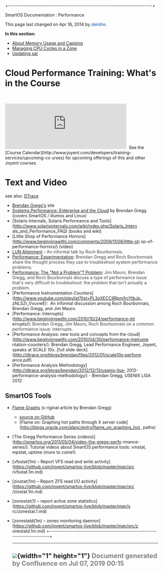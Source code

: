 +--------------------------------------------------------------------------+
<div class="pageheader">

<span class="pagetitle"> SmartOS Documentation : Performance </span>

</div>

<div class="pagesubheading">

This page last changed on Apr 16, 2014 by
<font color="#0050B2">deirdre</font>.

</div>

**In this section:**

- [About Memory Usage and
    Capping](About%20Memory%20Usage%20and%20Capping.html "About Memory U
sage and Capping")
- [Managing CPU Cycles in a
    Zone](Managing%20CPU%20Cycles%20in%20a%20Zone.html "Managing CPU Cyc
les in a Zone")
- [Updating sar](Updating%20sar.html "Updating sar")

Cloud Performance Training: What's in the Course
====================================================

﻿

<iframe class="youtube-player" type="text/html" style="width: 400px; hei
ght: 300px" src="http://www.youtube.com/embed/pb95K_2Xt-0" frameborder="
0">
</iframe>
 See the [Course
Calendar](http://www.joyent.com/developers/training-services/upcoming-co
urses)
for upcoming offerings of this and other Joyent courses.

Text and Video
==================

see also: [DTrace](DTrace.html "DTrace")

- [Brendan Gregg's](http://brendangregg.com/) site
- [Systems Performance: Enterprise and the
    Cloud](http://www.brendangregg.com/sysperfbook.html) by Brendan
    Gregg (covers SmartOS / illumos and Linux)
- [Solaris Internals, Solaris Performance and
    Tools](http://www.solarisinternals.com/wiki/index.php/Solaris_Intern
als_and_Performance_FAQ)
    (books and wiki)
- [Little Shop of Performance
    Horrors](http://www.beginningwithi.com/comments/2009/11/06/little-sh
op-of-performance-horrors/) (video)
- [LUN Alignment](https://www.youtube.com/watch?v=MnsszXHsAGA)
    - <font color="#444444">An informal talk by Roch Bourbonnais.</font>
- [Performance:
    Experimentation](https://www.youtube.com/watch?v=W0IEZsLaEUU): <font
 color="#444444">Brendan
    Gregg and Roch Bourbonnais share the thought process they use to
    troubleshoot system performance problems.</font>
- [Performance: The "Not a Problem"?
    Problem](https://www.youtube.com/watch?v=wmeIojzH9hw): <font color="
#444444">Jim
    Mauro, Brendan Gregg, and Roch Bourbonnais discuss a type of
    performance issue that's very difficult to troubleshoot: the problem
    that isn't actually a problem.</font>
- [Performance Instrumentation
    Counters](http://www.youtube.com/playlist?list=PL3oXECC9Rpm1rcYtbJp_
zNLSZr_VvuvwE):
     An informal discussion among Roch Bourbonnais, Brendan Gregg, and
    Jim Mauro.
- [Performance:
    Interrupts](http://www.beginningwithi.com/2010/10/24/performance-int
errupts/): <font color="#444444">Brendan
    Gregg, Jim Mauro, Roch Bourbonnais on a common performance issue:
    interrupts.</font>
- [Performance Analysis: new tools and concepts from the
    cloud](http://www.beginningwithi.com/2010/04/30/performance-instrume
ntation-counters/): Brendan
    Gregg, Lead Performance Engineer, Joyent, speaks at SCALE 10x. [full
    slide
    deck](http://dtrace.org/blogs/brendan/files/2012/01/scale10x-perform
ance.pdf)
- [Performance Analysis
    Methodology](http://dtrace.org/blogs/brendan/2012/12/13/usenix-lisa-
2012-performance-analysis-methodology/) -
    Brendan Gregg, USENIX LISA 2012

SmartOS Tools
-----------------

- [Flame
    Graphs](http://dtrace.org/blogs/brendan/2011/12/16/flame-graphs/) (o
riginal
    article by Brendan Gregg)
    -   [source on GitHub](https://github.com/brendangregg/FlameGraph)
    -   [Flame on: Graphing hot paths through X server
        code](http://blogs.oracle.com/alanc/entry/flame_on_graphing_hot_
paths)
- [The Gregg Performance
    Series (videos)](http://smartos.org/2011/05/04/video-the-gregg-perfo
rmance-series/): Tutorial
    videos about SmartOS performance tools: vmstat, mpstat, uptime (more
    to come!).
- [vfsstat(1m) – Report VFS read and write
    activity](https://github.com/joyent/smartos-live/blob/master/man/src
/vfsstat.1m.md)
- [ziostat(1m) – Report ZFS read I/O
    activity](https://github.com/joyent/smartos-live/blob/master/man/src
/ziostat.1m.md)
- [zonestat(1) – report active zone
    statistics](https://github.com/joyent/smartos-live/blob/master/man/s
rc/zonestat.1.md)
- [zonestatd(1m) – zones monitoring
    daemon](https://github.com/joyent/smartos-live/blob/master/man/src/z
onestatd.1m.md)
+--------------------------------------------------------------------------+

  ----------------------------------------------------------------------------------
  ![](images/border/spacer.gif){width="1" height="1"}
  <font color="grey">Document generated by Confluence on Jul 07, 2019 00:15</font>
  ----------------------------------------------------------------------------------


